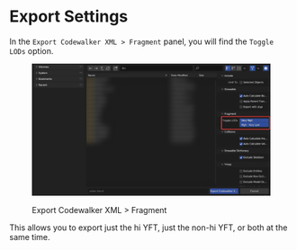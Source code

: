 # Export Settings

In the `Export Codewalker XML > Fragment` panel, you will find the `Toggle LODs` option.

<div align="left">

<figure><img src="../../../.gitbook/assets/image (24).png" alt=""><figcaption><p>Export Codewalker XML > Fragment</p></figcaption></figure>

</div>

This allows you to export just the hi YFT, just the non-hi YFT, or both at the same time.
